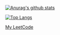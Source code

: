 [![Anurag's github stats](https://github-readme-stats.vercel.app/api?username=gregoriusjimmy&count_private=true&show_icons=true&theme=gruvbox)](https://github.com/anuraghazra/github-readme-stats)

[![Top Langs](https://github-readme-stats.vercel.app/api/top-langs/?username=gregoriusjimmy&layout=compact)](https://github.com/anuraghazra/github-readme-stats)

[My LeetCode](https://leetcode.com/gregoriusjimmy/)
